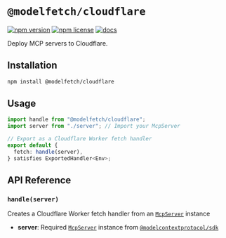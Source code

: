 # `@modelfetch/cloudflare`

[![npm version](https://img.shields.io/npm/v/@modelfetch/cloudflare.svg)](https://www.npmjs.com/package/@modelfetch/cloudflare)
[![npm license](https://img.shields.io/npm/l/@modelfetch/cloudflare.svg)](https://www.npmjs.com/package/@modelfetch/cloudflare)
[![docs](https://img.shields.io/badge/docs-modelfetch.com-blue)](https://www.modelfetch.com/docs/runtime/cloudflare)

Deploy MCP servers to Cloudflare.

## Installation

```bash
npm install @modelfetch/cloudflare
```

## Usage

```typescript
import handle from "@modelfetch/cloudflare";
import server from "./server"; // Import your McpServer

// Export as a Cloudflare Worker fetch handler
export default {
  fetch: handle(server),
} satisfies ExportedHandler<Env>;
```

## API Reference

### `handle(server)`

Creates a Cloudflare Worker fetch handler from an [`McpServer`](https://github.com/modelcontextprotocol/typescript-sdk?tab=readme-ov-file#server) instance

- **server**: Required [`McpServer`](https://github.com/modelcontextprotocol/typescript-sdk?tab=readme-ov-file#server) instance from [`@modelcontextprotocol/sdk`](https://github.com/modelcontextprotocol/typescript-sdk)

